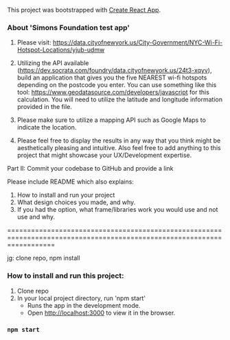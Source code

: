 This project was bootstrapped with [Create React App](https://github.com/facebook/create-react-app).

### About 'Simons Foundation test app'

1) Please visit: https://data.cityofnewyork.us/City-Government/NYC-Wi-Fi-Hotspot-Locations/yjub-udmw

2) Utilizing the API available (https://dev.socrata.com/foundry/data.cityofnewyork.us/24t3-xqyv), build an application that gives you the five NEAREST wi-fi hotspots depending on the postcode you enter. You can use something like this tool: https://www.geodatasource.com/developers/javascript for this calculation. You will need to utilize the latitude and longitude information provided in the file.

3) Please make sure to utilize a mapping API such as Google Maps to indicate the location.

4) Please feel free to display the results in any way that you think might be aesthetically pleasing and intuitive. Also feel free to add anything to this project that might showcase your UX/Development expertise.

Part II: Commit your codebase to GitHub and provide a link

Please include README which also explains:
1. How to install and run your project
2. What design choices you made, and why.
3. If you had the option, what frame/libraries work you would use and not use and why.

========================================================================================================================

jg: clone repo, npm install


### How to install and run this project:

1. Clone repo
2. In your local project directory, run 'npm start'
	- Runs the app in the development mode.<br>
	- Open [http://localhost:3000](http://localhost:3000) to view it in the browser.

### `npm start`

